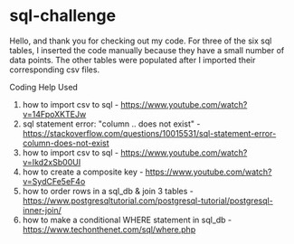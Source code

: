 # sql-challenge
Hello, and thank you for checking out my code.
For three of the six sql tables, I inserted the code manually because they have a small number of data points. The other tables were populated after I imported their corresponding csv files.

Coding Help Used
1. how to import csv to sql - https://www.youtube.com/watch?v=14FpoXKTEJw
2. sql statement error: "column .. does not exist" - https://stackoverflow.com/questions/10015531/sql-statement-error-column-does-not-exist
3. how to import csv to sql - https://www.youtube.com/watch?v=Ikd2xSb00UI
4. how to create a composite key - https://www.youtube.com/watch?v=SydCFe5eF4o
5. how to order rows in a sql_db & join 3 tables - https://www.postgresqltutorial.com/postgresql-tutorial/postgresql-inner-join/
6. how to make a conditional WHERE statement in sql_db - https://www.techonthenet.com/sql/where.php
